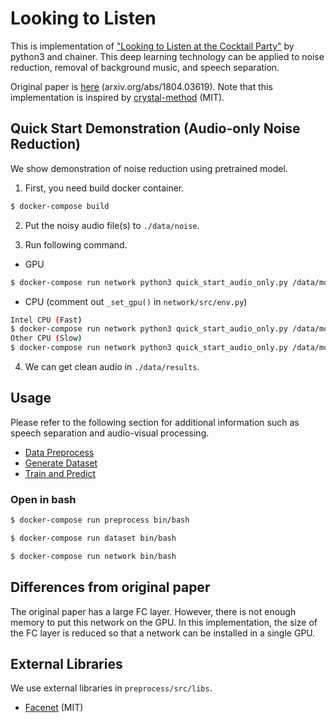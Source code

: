 # Looking to Listen

This is implementation of ["Looking to Listen at the Cocktail Party"](https://looking-to-listen.github.io/) by python3 and chainer.
This deep learning technology can be applied to noise reduction, removal of background music, and speech separation.

Original paper is [here](https://looking-to-listen.github.io/) (arxiv.org/abs/1804.03619).
Note that this implementation is inspired by [crystal-method](https://github.com/crystal-method/Looking-to-Listen) (MIT).

## Quick Start Demonstration (Audio-only Noise Reduction)

We show demonstration of noise reduction using pretrained model.

1.  First, you need build docker container.
```sh
$ docker-compose build
```

2. Put the noisy audio file(s) to `./data/noise`.

3. Run following command.

* GPU
```sh
$ docker-compose run network python3 quick_start_audio_only.py /data/model/0f_1sclean_noise.npz /data/noise
```

* CPU (comment out `_set_gpu()` in `network/src/env.py`)
```sh
Intel CPU (Fast)
$ docker-compose run network python3 quick_start_audio_only.py /data/model/0f_1sclean_noise.npz /data/noise -ideep
Other CPU (Slow)
$ docker-compose run network python3 quick_start_audio_only.py /data/model/0f_1sclean_noise.npz /data/noise
```

4. We can get clean audio in `./data/results`.

## Usage

Please refer to the following section for additional information such as speech separation and audio-visual processing.

* [Data Preprocess](./preprocess)
* [Generate Dataset](./dataset)
* [Train and Predict](./network)

### Open in bash

```sh
$ docker-compose run preprocess bin/bash
```

```sh
$ docker-compose run dataset bin/bash
```

```sh
$ docker-compose run network bin/bash
```

## Differences from original paper

The original paper has a large FC layer.
However, there is not enough memory to put this network on the GPU.
In this implementation, the size of the FC layer is reduced so that a network can be installed in a single GPU.

## External Libraries

We use external libraries in `preprocess/src/libs`.

* [Facenet](https://github.com/davidsandberg/facenet) (MIT)
